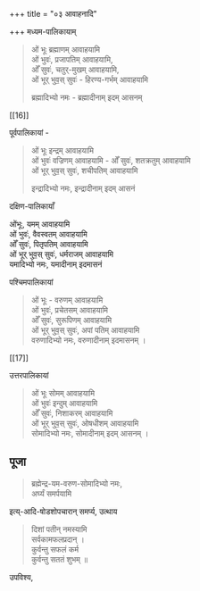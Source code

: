 +++
title = "०३ आवाहनादि"

+++
मध्यम-पालिकायाम्  

> ओं भूः ब्रह्माणम् आवाहयामि  
ओं भुवः॑, प्रजापतिम् आवाहयामि,  
ओँ सुवः॑, चतुर्-मुखम् आवाहयामि,  
ओं भूर् भुव॒स् सुवः॑ - हिरण्य-गर्भम् आवाहयामि  
>
> ब्रह्मादिभ्यो नमः - ब्रह्मादीनाम् इदम् आसनम्  


[[16]]

पूर्वपालिकायां - 

> ओं भूः इन्द्रम् आवाहयामि  
ओं भुवः॑ वज्रिणम् आवाहयामि -
ओँ सुवः॑, शतक्रतुम् आवाहयामि  
ओं भूर् भुव॒स् सुवः॑, शचीपतिम् आवाहयामि  
>
> इन्द्रादिभ्यो नमः, इन्द्रादीनाम् इदम् आसनं 

दक्षिण-पालिकायाँ 

ओंभूः, यमम् आवाहयामि  
ओं भुवः॑, वैवस्वतम् आवाहयामि  
ओँ सुवः॑, पितृपतिम् आवाहयामि  
ओं भूर् भुव॒स् सुवः॑, धर्मराजम् आवाहयामि  
यमादिभ्यो नमः, यमादीनाम् इदमासनं  

पश्चिमपालिकायां  

> ओं भूः - वरुणम् आवाहयामि  
ओं भुवः॑, प्रचेतसम् आवाहयामि  
ओँ सुवः॑, सुरूपिणम् आवाहयामि  
ओं भूर् भुव॒स् सुवः॑, अपां पतिम् आवाहयामि  
वरुणादिभ्यो नमः, वरुणादीनाम् इदमासनम् ।


[[17]]

उत्तरपालिकायां 

> ओं भूः सोमम् आवाहयामि  
ओं भुवः॑ इन्दुम् आवाहयामि  
ओँ सुवः॑, निशाकरम् आवाहयामि  
ओं भूर् भुव॒स् सुवः॑, ओषधीशम् आवाहयामि  
सोमादिभ्यो नमः, सोमादीनाम् इदम् आसनम् ।  

## पूजा

> ब्रह्मेन्द्र-यम-वरुण-सोमादिभ्यो नमः,  
अर्घ्यं समर्पयामि 

इत्य्-आदि-षोडशोपचारान् समर्प्य, उत्थाय 

> दिशां पतीन् नमस्यामि  
सर्वकामफलप्रदान् ।  
कुर्वन्तु सफलं कर्म  
कुर्वन्तु सततं शुभम् ॥ 

उपविश्य, 
